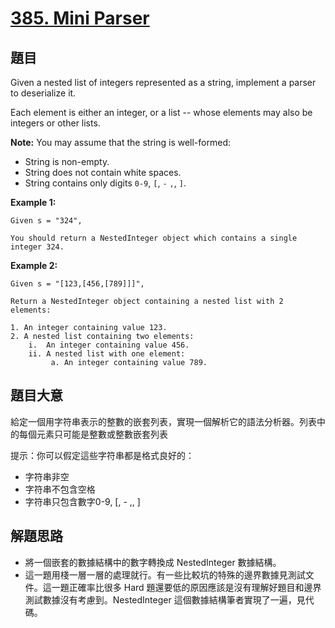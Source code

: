 # [385. Mini Parser](https://leetcode.com/problems/mini-parser/)


## 題目

Given a nested list of integers represented as a string, implement a parser to deserialize it.

Each element is either an integer, or a list -- whose elements may also be integers or other lists.

**Note:** You may assume that the string is well-formed:

- String is non-empty.
- String does not contain white spaces.
- String contains only digits `0-9`, `[`, `-` `,`, `]`.

**Example 1:**

    Given s = "324",
    
    You should return a NestedInteger object which contains a single integer 324.

**Example 2:**

    Given s = "[123,[456,[789]]]",
    
    Return a NestedInteger object containing a nested list with 2 elements:
    
    1. An integer containing value 123.
    2. A nested list containing two elements:
        i.  An integer containing value 456.
        ii. A nested list with one element:
             a. An integer containing value 789.


## 題目大意

給定一個用字符串表示的整數的嵌套列表，實現一個解析它的語法分析器。列表中的每個元素只可能是整數或整數嵌套列表

提示：你可以假定這些字符串都是格式良好的：

- 字符串非空
- 字符串不包含空格
- 字符串只包含數字0-9, [, - ,, ]



## 解題思路

- 將一個嵌套的數據結構中的數字轉換成 NestedInteger 數據結構。
- 這一題用棧一層一層的處理就行。有一些比較坑的特殊的邊界數據見測試文件。這一題正確率比很多 Hard 題還要低的原因應該是沒有理解好題目和邊界測試數據沒有考慮到。NestedInteger 這個數據結構筆者實現了一遍，見代碼。
